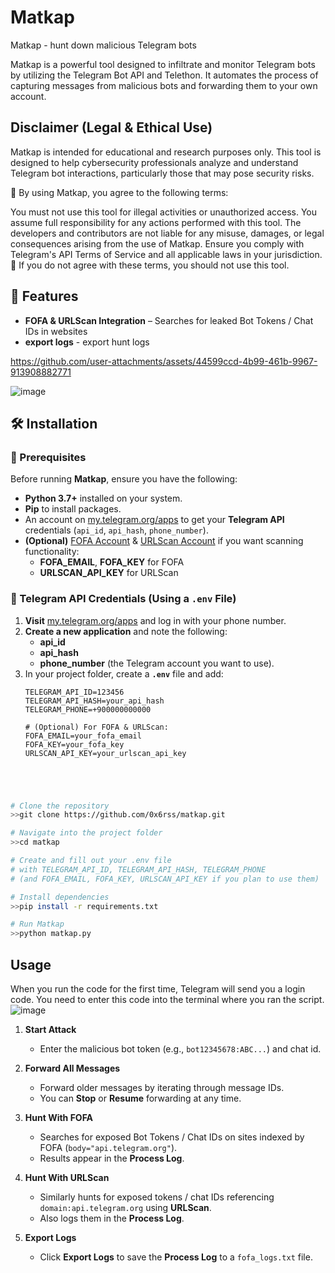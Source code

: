 # Matkap  
Matkap - hunt down malicious Telegram bots  


Matkap is a powerful tool designed to infiltrate and monitor Telegram bots by utilizing the Telegram Bot API and Telethon. It automates the process of capturing messages from malicious bots and forwarding them to your own account.
<br>
## Disclaimer (Legal & Ethical Use)
Matkap is intended for educational and research purposes only. This tool is designed to help cybersecurity professionals analyze and understand Telegram bot interactions, particularly those that may pose security risks.

🔹 By using Matkap, you agree to the following terms:

You must not use this tool for illegal activities or unauthorized access.
You assume full responsibility for any actions performed with this tool.
The developers and contributors are not liable for any misuse, damages, or legal consequences arising from the use of Matkap.
Ensure you comply with Telegram's API Terms of Service and all applicable laws in your jurisdiction.
📌 If you do not agree with these terms, you should not use this tool.


## 📌 Features
 
- **FOFA & URLScan Integration** – Searches for leaked Bot Tokens / Chat IDs in websites
- **export logs** - export hunt logs
  
  




https://github.com/user-attachments/assets/44599ccd-4b99-461b-9967-913908882771



![image](https://github.com/user-attachments/assets/3b89f9c9-a7a5-48c4-b27d-ef2fc4d128dd)





## 🛠 Installation

### 🔹 Prerequisites
Before running **Matkap**, ensure you have the following:

- **Python 3.7+** installed on your system.
- **Pip** to install packages.
- An account on [my.telegram.org/apps](https://my.telegram.org/apps) to get your **Telegram API** credentials (`api_id`, `api_hash`, `phone_number`).
- **(Optional)** [FOFA Account](https://fofa.info/) & [URLScan Account](https://urlscan.io/) if you want scanning functionality:
  - **FOFA_EMAIL**, **FOFA_KEY** for FOFA
  - **URLSCAN_API_KEY** for URLScan

### 🔹 Telegram API Credentials (Using a `.env` File)

1. **Visit** [my.telegram.org/apps](https://my.telegram.org/apps) and log in with your phone number.  
2. **Create a new application** and note the following:
   - **api_id**
   - **api_hash**
   - **phone_number** (the Telegram account you want to use).
3. In your project folder, create a **`.env`** file and add:
   ```dotenv
   TELEGRAM_API_ID=123456
   TELEGRAM_API_HASH=your_api_hash
   TELEGRAM_PHONE=+900000000000

   # (Optional) For FOFA & URLScan:
   FOFA_EMAIL=your_fofa_email
   FOFA_KEY=your_fofa_key
   URLSCAN_API_KEY=your_urlscan_api_key





```bash
# Clone the repository
>>git clone https://github.com/0x6rss/matkap.git

# Navigate into the project folder
>>cd matkap

# Create and fill out your .env file 
# with TELEGRAM_API_ID, TELEGRAM_API_HASH, TELEGRAM_PHONE 
# (and FOFA_EMAIL, FOFA_KEY, URLSCAN_API_KEY if you plan to use them)

# Install dependencies
>>pip install -r requirements.txt

# Run Matkap
>>python matkap.py
```

## Usage
When you run the code for the first time, Telegram will send you a login code. You need to enter this code into the terminal where you ran the script.
![image](https://github.com/user-attachments/assets/a4791bb2-2389-4fa9-bcab-b1fea962de4f)


1. **Start Attack**  
   - Enter the malicious bot token (e.g., `bot12345678:ABC...`) and chat id.

2. **Forward All Messages**  
   - Forward older messages by iterating through message IDs.  
   - You can **Stop** or **Resume** forwarding at any time.

3. **Hunt With FOFA**  
   - Searches for exposed Bot Tokens / Chat IDs on sites indexed by FOFA (`body="api.telegram.org"`).  
   - Results appear in the **Process Log**.

4. **Hunt With URLScan**  
   - Similarly hunts for exposed tokens / chat IDs referencing `domain:api.telegram.org` using **URLScan**.  
   - Also logs them in the **Process Log**.

5. **Export Logs**  
   - Click **Export Logs** to save the **Process Log** to a `fofa_logs.txt` file.













